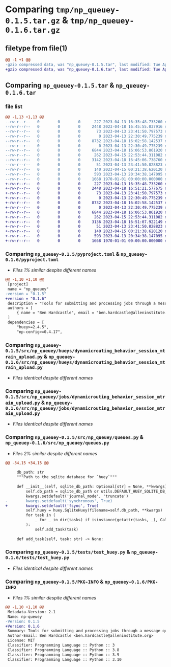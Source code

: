 # Comparing `tmp/np_queuey-0.1.5.tar.gz` & `tmp/np_queuey-0.1.6.tar.gz`

## filetype from file(1)

```diff
@@ -1 +1 @@
-gzip compressed data, was "np_queuey-0.1.5.tar", last modified: Tue Apr 18 16:45:55 2023, max compression
+gzip compressed data, was "np_queuey-0.1.6.tar", last modified: Tue Apr 18 16:51:21 2023, max compression
```

## Comparing `np_queuey-0.1.5.tar` & `np_queuey-0.1.6.tar`

### file list

```diff
@@ -1,13 +1,13 @@
--rw-r--r--   0        0        0      227 2023-04-13 16:35:48.733260 np_queuey-0.1.5/README.md
--rw-r--r--   0        0        0     2448 2023-04-18 16:45:55.037916 np_queuey-0.1.5/pyproject.toml
--rw-r--r--   0        0        0       73 2023-04-13 23:41:50.797573 np_queuey-0.1.5/src/np_queuey/__init__.py
--rw-r--r--   0        0        0        0 2023-04-13 22:30:49.775239 np_queuey-0.1.5/src/np_queuey/hueys/__init__.py
--rw-r--r--   0        0        0     8732 2023-04-18 16:02:58.142537 np_queuey-0.1.5/src/np_queuey/hueys/dynamicrouting_behavior_session_mtrain_upload.py
--rw-r--r--   0        0        0        0 2023-04-13 22:30:49.775239 np_queuey-0.1.5/src/np_queuey/jobs/__init__.py
--rw-r--r--   0        0        0     6844 2023-04-18 16:06:53.861920 np_queuey-0.1.5/src/np_queuey/jobs/dynamicrouting_behavior_session_mtrain_upload.py
--rw-r--r--   0        0        0      262 2023-04-15 22:53:44.311082 np_queuey-0.1.5/src/np_queuey/jobs/run_small_jobs.py
--rw-r--r--   0        0        0     3142 2023-04-18 16:45:06.738760 np_queuey-0.1.5/src/np_queuey/queues.py
--rw-r--r--   0        0        0       51 2023-04-13 23:41:50.828823 np_queuey-0.1.5/src/np_queuey/tasks.py
--rw-r--r--   0        0        0      140 2023-04-15 00:21:38.620120 np_queuey-0.1.5/src/np_queuey/utils.py
--rw-r--r--   0        0        0      593 2023-04-13 20:34:38.147095 np_queuey-0.1.5/tests/test_huey.py
--rw-r--r--   0        0        0     1668 1970-01-01 00:00:00.000000 np_queuey-0.1.5/PKG-INFO
+-rw-r--r--   0        0        0      227 2023-04-13 16:35:48.733260 np_queuey-0.1.6/README.md
+-rw-r--r--   0        0        0     2448 2023-04-18 16:51:21.577675 np_queuey-0.1.6/pyproject.toml
+-rw-r--r--   0        0        0       73 2023-04-13 23:41:50.797573 np_queuey-0.1.6/src/np_queuey/__init__.py
+-rw-r--r--   0        0        0        0 2023-04-13 22:30:49.775239 np_queuey-0.1.6/src/np_queuey/hueys/__init__.py
+-rw-r--r--   0        0        0     8732 2023-04-18 16:02:58.142537 np_queuey-0.1.6/src/np_queuey/hueys/dynamicrouting_behavior_session_mtrain_upload.py
+-rw-r--r--   0        0        0        0 2023-04-13 22:30:49.775239 np_queuey-0.1.6/src/np_queuey/jobs/__init__.py
+-rw-r--r--   0        0        0     6844 2023-04-18 16:06:53.861920 np_queuey-0.1.6/src/np_queuey/jobs/dynamicrouting_behavior_session_mtrain_upload.py
+-rw-r--r--   0        0        0      262 2023-04-15 22:53:44.311082 np_queuey-0.1.6/src/np_queuey/jobs/run_small_jobs.py
+-rw-r--r--   0        0        0     3136 2023-04-18 16:51:07.922149 np_queuey-0.1.6/src/np_queuey/queues.py
+-rw-r--r--   0        0        0       51 2023-04-13 23:41:50.828823 np_queuey-0.1.6/src/np_queuey/tasks.py
+-rw-r--r--   0        0        0      140 2023-04-15 00:21:38.620120 np_queuey-0.1.6/src/np_queuey/utils.py
+-rw-r--r--   0        0        0      593 2023-04-13 20:34:38.147095 np_queuey-0.1.6/tests/test_huey.py
+-rw-r--r--   0        0        0     1668 1970-01-01 00:00:00.000000 np_queuey-0.1.6/PKG-INFO
```

### Comparing `np_queuey-0.1.5/pyproject.toml` & `np_queuey-0.1.6/pyproject.toml`

 * *Files 1% similar despite different names*

```diff
@@ -1,10 +1,10 @@
 [project]
 name = "np_queuey"
-version = "0.1.5"
+version = "0.1.6"
 description = "Tools for submitting and processing jobs through a message queue for Mindscope Neuropixels workflows."
 authors = [
     { name = "Ben Hardcastle", email = "ben.hardcastle@alleninstitute.org" },
 ]
 dependencies = [
     "huey>=2.4.5",
     "np-config>=0.4.17",
```

### Comparing `np_queuey-0.1.5/src/np_queuey/hueys/dynamicrouting_behavior_session_mtrain_upload.py` & `np_queuey-0.1.6/src/np_queuey/hueys/dynamicrouting_behavior_session_mtrain_upload.py`

 * *Files identical despite different names*

### Comparing `np_queuey-0.1.5/src/np_queuey/jobs/dynamicrouting_behavior_session_mtrain_upload.py` & `np_queuey-0.1.6/src/np_queuey/jobs/dynamicrouting_behavior_session_mtrain_upload.py`

 * *Files identical despite different names*

### Comparing `np_queuey-0.1.5/src/np_queuey/queues.py` & `np_queuey-0.1.6/src/np_queuey/queues.py`

 * *Files 2% similar despite different names*

```diff
@@ -34,15 +34,15 @@
 
     db_path: str
     """Path to the sqlite database for `huey`"""
 
     def __init__(self, sqlite_db_path: Optional[str] = None, **kwargs) -> None:
         self.db_path = sqlite_db_path or utils.DEFAULT_HUEY_SQLITE_DB_PATH
         kwargs.setdefault('journal_mode', 'truncate')
-        kwargs.setdefault('synchronous', True)
+        kwargs.setdefault('fsync', True)
         self.huey = huey.SqliteHuey(filename=self.db_path, **kwargs)
         for task in (
             _ for _ in dir(tasks) if isinstance(getattr(tasks, _), Callable)
         ):
             self.add_task(task)
 
     def add_task(self, task: str) -> None:
```

### Comparing `np_queuey-0.1.5/tests/test_huey.py` & `np_queuey-0.1.6/tests/test_huey.py`

 * *Files identical despite different names*

### Comparing `np_queuey-0.1.5/PKG-INFO` & `np_queuey-0.1.6/PKG-INFO`

 * *Files 1% similar despite different names*

```diff
@@ -1,10 +1,10 @@
 Metadata-Version: 2.1
 Name: np-queuey
-Version: 0.1.5
+Version: 0.1.6
 Summary: Tools for submitting and processing jobs through a message queue for Mindscope Neuropixels workflows.
 Author-Email: Ben Hardcastle <ben.hardcastle@alleninstitute.org>
 License: MIT
 Classifier: Programming Language :: Python :: 3
 Classifier: Programming Language :: Python :: 3.8
 Classifier: Programming Language :: Python :: 3.9
 Classifier: Programming Language :: Python :: 3.10
```

